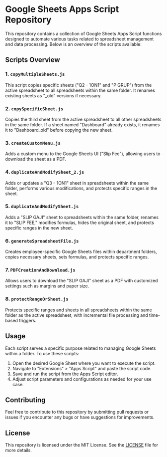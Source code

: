 # Google Sheets Apps Script Repository

This repository contains a collection of Google Sheets Apps Script functions designed to automate various tasks related to spreadsheet management and data processing. Below is an overview of the scripts available:

## Scripts Overview

### 1. `copyMultipleSheets.js`

This script copies specific sheets ("Q2 - 1ON1" and "P GRUP") from the active spreadsheet to all spreadsheets within the same folder. It renames existing sheets as "_old" versions if necessary.

### 2. `copySpecificSheet.js`

Copies the third sheet from the active spreadsheet to all other spreadsheets in the same folder. If a sheet named "Dashboard" already exists, it renames it to "Dashboard_old" before copying the new sheet.

### 3. `createCustomMenu.js`

Adds a custom menu to the Google Sheets UI ("Slip Fee"), allowing users to download the sheet as a PDF.

### 4. `duplicateAndModifySheet_2.js`

Adds or updates a "Q3 - 1ON1" sheet in spreadsheets within the same folder, performs various modifications, and protects specific ranges in the sheet.

### 5. `duplicateAndModifySheet.js`

Adds a "SLIP GAJI" sheet to spreadsheets within the same folder, renames it to "SLIP FEE," modifies formulas, hides the original sheet, and protects specific ranges in the new sheet.

### 6. `generateSpreadsheetFile.js`

Creates employee-specific Google Sheets files within department folders, copies necessary sheets, sets formulas, and protects specific ranges.

### 7. `PDFCreationAndDownload.js`

Allows users to download the "SLIP GAJI" sheet as a PDF with customized settings such as margins and paper size.

### 8. `protectRangeOrSheet.js`

Protects specific ranges and sheets in all spreadsheets within the same folder as the active spreadsheet, with incremental file processing and time-based triggers.

## Usage

Each script serves a specific purpose related to managing Google Sheets within a folder. To use these scripts:

1. Open the desired Google Sheet where you want to execute the script.
2. Navigate to "Extensions" > "Apps Script" and paste the script code.
3. Save and run the script from the Apps Script editor.
4. Adjust script parameters and configurations as needed for your use case.

## Contributing

Feel free to contribute to this repository by submitting pull requests or issues if you encounter any bugs or have suggestions for improvements.

## License

This repository is licensed under the MIT License. See the [LICENSE](./LICENSE) file for more details.
